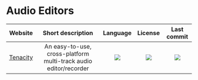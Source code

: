 # Audio Editors
|Website|Short description|Language|License|Last commit|
|:-:|:-:|:-:|:-:|:-:|
|[Tenacity](https://tenacityaudio.org/)|An easy-to-use, cross-platform multi-track audio editor/recorder|![](https://img.shields.io/github/languages/top/tenacityteam/tenacity?color=pink&style=flat-square)|![](https://flat.badgen.net/github/license/tenacityteam/tenacity?label=)|![](https://flat.badgen.net/github/last-commit/tenacityteam/tenacity?label=)|
